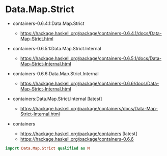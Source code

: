 # Data.Map.Strict

- containers-0.6.4.1:Data.Map.Strict
  - https://hackage.haskell.org/package/containers-0.6.4.1/docs/Data-Map-Strict.html

- containers-0.6.5.1:Data.Map.Strict.Internal
  - https://hackage.haskell.org/package/containers-0.6.5.1/docs/Data-Map-Strict-Internal.html

- containers-0.6.6:Data.Map.Strict.Internal
  - https://hackage.haskell.org/package/containers-0.6.6/docs/Data-Map-Strict-Internal.html

- containers:Data.Map.Strict.Internal [latest]
  - https://hackage.haskell.org/package/containers/docs/Data-Map-Strict-Internal.html

- containers
  - https://hackage.haskell.org/package/containers [latest]
  - https://hackage.haskell.org/package/containers-0.6.6



```hs
import Data.Map.Strict qualified as M


```
